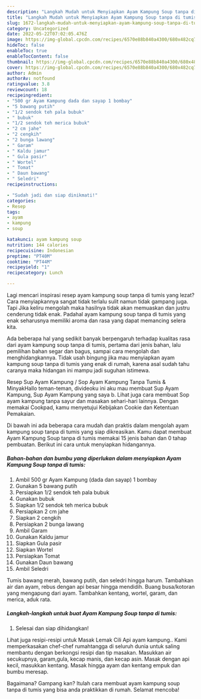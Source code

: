 ```yaml
---
description: "Langkah Mudah untuk Menyiapkan Ayam Kampung Soup tanpa di tumis yang Bikin Ngiler, Buat Buka Puasa Bikin Ngiler"
title: "Langkah Mudah untuk Menyiapkan Ayam Kampung Soup tanpa di tumis yang Bikin Ngiler, Buat Buka Puasa Bikin Ngiler"
slug: 1672-langkah-mudah-untuk-menyiapkan-ayam-kampung-soup-tanpa-di-tumis-yang-bikin-ngiler-buat-buka-puasa-bikin-ngiler
category: Uncategorized
date: 2022-05-22T07:02:05.476Z
image: https://img-global.cpcdn.com/recipes/6570e88b840a4300/680x482cq70/ayam-kampung-soup-tanpa-di-tumis-foto-resep-utama.jpg
hideToc: false
enableToc: true
enableTocContent: false
thumbnail: https://img-global.cpcdn.com/recipes/6570e88b840a4300/680x482cq70/ayam-kampung-soup-tanpa-di-tumis-foto-resep-utama.jpg
cover: https://img-global.cpcdn.com/recipes/6570e88b840a4300/680x482cq70/ayam-kampung-soup-tanpa-di-tumis-foto-resep-utama.jpg
author: Admin
authorAv: notfound
ratingvalue: 3.8
reviewcount: 18
recipeingredient:
- "500 gr Ayam Kampung dada dan sayap 1 bombay"
- "5 bawang putih"
- "1/2 sendok teh pala bubuk"
- " bubuk"
- "1/2 sendok teh merica bubuk"
- "2 cm jahe"
- "2 cengkih"
- "2 bunga lawang"
- " Garam"
- " Kaldu jamur"
- " Gula pasir"
- " Wortel"
- " Tomat"
- " Daun bawang"
- " Seledri"
recipeinstructions:

- "Sudah jadi dan siap dinikmati!"
categories:
- Resep
tags:
- ayam
- kampung
- soup

katakunci: ayam kampung soup 
nutrition: 144 calories
recipecuisine: Indonesian
preptime: "PT40M"
cooktime: "PT44M"
recipeyield: "1"
recipecategory: Lunch

---
```



Lagi mencari inspirasi resep ayam kampung soup tanpa di tumis yang lezat? Cara menyiapkannya sangat tidak terlalu sulit namun tidak gampang juga. Tapi Jika keliru mengolah maka hasilnya tidak akan memuaskan dan justru cenderung tidak enak. Padahal ayam kampung soup tanpa di tumis yang enak seharusnya memiliki aroma dan rasa yang dapat memancing selera kita.


Ada beberapa hal yang sedikit banyak berpengaruh terhadap kualitas rasa dari ayam kampung soup tanpa di tumis, pertama dari jenis bahan, lalu pemilihan bahan segar dan bagus, sampai cara mengolah dan menghidangkannya. Tidak usah bingung jika mau menyiapkan ayam kampung soup tanpa di tumis yang enak di rumah, karena asal sudah tahu caranya maka hidangan ini mampu jadi suguhan istimewa.

Resep Sup Ayam Kampung / Sop Ayam Kampung Tanpa Tumis &amp; MinyakHallo teman-teman, divideoku ini aku mau membuat Sup Ayam Kampung, Sup Ayam Kampung yang saya b. Lihat juga cara membuat Sop ayam kampung tanpa sayur dan masakan sehari-hari lainnya. Dengan memakai Cookpad, kamu menyetujui Kebijakan Cookie dan Ketentuan Pemakaian.


Di bawah ini ada beberapa cara mudah dan praktis dalam mengolah ayam kampung soup tanpa di tumis yang siap dikreasikan. Kamu dapat membuat Ayam Kampung Soup tanpa di tumis memakai 15 jenis bahan dan 0 tahap pembuatan. Berikut ini cara untuk menyiapkan hidangannya.

<!--inarticleads1-->

##### Bahan-bahan dan bumbu yang diperlukan dalam menyiapkan Ayam Kampung Soup tanpa di tumis:

1. Ambil 500 gr Ayam Kampung (dada dan sayap) 1 bombay
1. Gunakan 5 bawang putih
1. Persiapkan 1/2 sendok teh pala bubuk
1. Gunakan  bubuk
1. Siapkan 1/2 sendok teh merica bubuk
1. Persiapkan 2 cm jahe
1. Siapkan 2 cengkih
1. Persiapkan 2 bunga lawang
1. Ambil  Garam
1. Gunakan  Kaldu jamur
1. Siapkan  Gula pasir
1. Siapkan  Wortel
1. Persiapkan  Tomat
1. Gunakan  Daun bawang
1. Ambil  Seledri


Tumis bawang merah, bawang putih, dan seledri hingga harum. Tambahkan air dan ayam, rebus dengan api besar hingga mendidih. Buang busa/kotoran yang mengapung dari ayam. Tambahkan kentang, wortel, garam, dan merica, aduk rata. 

<!--inarticleads2-->

##### Langkah-langkah untuk buat Ayam Kampung Soup tanpa di tumis:


1. Selesai dan siap dihidangkan!

Lihat juga resipi-resipi untuk Masak Lemak Cili Api ayam kampung.. Kami memperkasakan chef-chef rumahtangga di seluruh dunia untuk saling membantu dengan berkongsi resipi dan tip masakan. Masukkan air secukupnya, garam,gula, kecap manis, dan kecap asin. Masak dengan api kecil, masukkan kentang. Masak hingga ayam dan kentang empuk dan bumbu meresap. 

Bagaimana? Gampang kan? Itulah cara membuat ayam kampung soup tanpa di tumis yang bisa anda praktikkan di rumah. Selamat mencoba!
